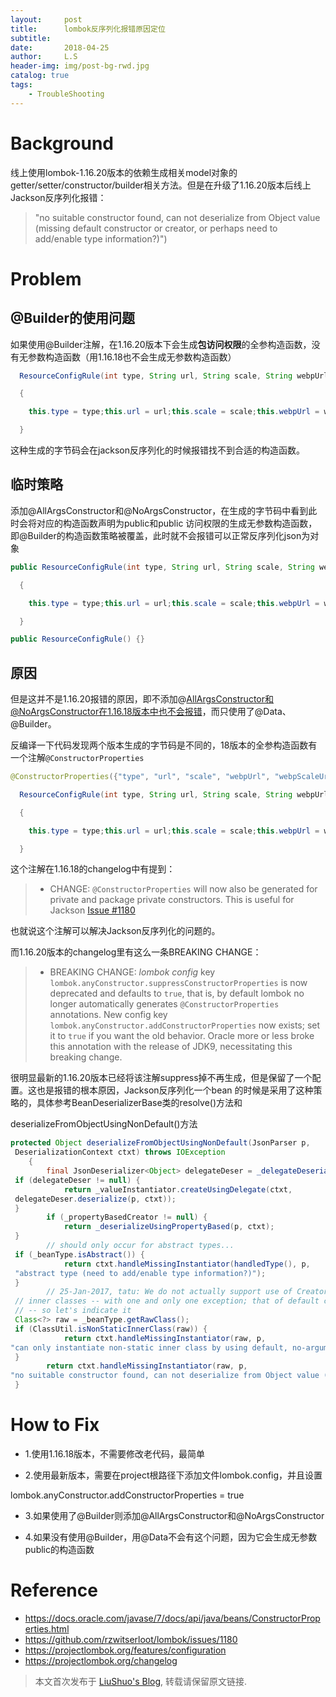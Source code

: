 ```yaml
---
layout:     post
title:      lombok反序列化报错原因定位
subtitle:   
date:       2018-04-25
author:     L.S
header-img: img/post-bg-rwd.jpg
catalog: true
tags:
    - TroubleShooting
---
```

# Background
线上使用lombok-1.16.20版本的依赖生成相关model对象的getter/setter/constructor/builder相关方法。但是在升级了1.16.20版本后线上Jackson反序列化报错：

>"no suitable constructor found, can not deserialize from Object value (missing default 
constructor or creator, or perhaps need to add/enable type information?)")

# Problem
## @Builder的使用问题
如果使用@Builder注解，在1.16.20版本下会生成**包访问权限**的全参构造函数，没有无参数构造函数（用1.16.18也不会生成无参数构造函数）

```java
  ResourceConfigRule(int type, String url, String scale, String webpUrl, String webpScaleUrl, boolean needVerify)

  {

    this.type = type;this.url = url;this.scale = scale;this.webpUrl = webpUrl;this.webpScaleUrl = webpScaleUrl;this.needVerify = needVerify;

  }
```

这种生成的字节码会在jackson反序列化的时候报错找不到合适的构造函数。

## 临时策略
添加@AllArgsConstructor和@NoArgsConstructor，在生成的字节码中看到此时会将对应的构造函数声明为public和public
访问权限的生成无参数构造函数，即@Builder的构造函数策略被覆盖，此时就不会报错可以正常反序列化json为对象

```java
public ResourceConfigRule(int type, String url, String scale, String webpUrl, String webpScaleUrl, boolean needVerify)

  {

    this.type = type;this.url = url;this.scale = scale;this.webpUrl = webpUrl;this.webpScaleUrl = webpScaleUrl;this.needVerify = needVerify;

  }

public ResourceConfigRule() {}
```

## 原因
但是这并不是1.16.20报错的原因，即不添加@AllArgsConstructor和@NoArgsConstructor在1.16.18版本中也不会报错，而只使用了@Data、@Builder。

反编译一下代码发现两个版本生成的字节码是不同的，18版本的全参构造函数有一个注解`@ConstructorProperties`

```java
@ConstructorProperties({"type", "url", "scale", "webpUrl", "webpScaleUrl", "needVerify"})

  ResourceConfigRule(int type, String url, String scale, String webpUrl, String webpScaleUrl, boolean needVerify)

  {

    this.type = type;this.url = url;this.scale = scale;this.webpUrl = webpUrl;this.webpScaleUrl = webpScaleUrl;this.needVerify = needVerify;

  }
```

这个注解在1.16.18的changelog中有提到：

> * CHANGE: `@ConstructorProperties` will now also be generated for private and package private 
constructors. 
This is useful for Jackson [Issue #1180](https://github.com/rzwitserloot/lombok/issues/1180)

也就说这个注解可以解决Jackson反序列化的问题的。



而1.16.20版本的changelog里有这么一条BREAKING CHANGE：

> * BREAKING CHANGE: _lombok config_ key `lombok.anyConstructor.suppressConstructorProperties` is 
now deprecated and defaults to `true`, 
that is, by default lombok no longer automatically generates `@ConstructorProperties` annotations. New config key `lombok.anyConstructor.addConstructorProperties` now exists; 
set it to `true` if you want the old behavior. Oracle more or less broke this annotation with the release of JDK9, necessitating this breaking change.


很明显最新的1.16.20版本已经将该注解suppress掉不再生成，但是保留了一个配置。这也是报错的根本原因，Jackson反序列化一个bean
的时候是采用了这种策略的，具体参考BeanDeserializerBase类的resolve()方法和

deserializeFromObjectUsingNonDefault()方法

```java
protected Object deserializeFromObjectUsingNonDefault(JsonParser p,
 DeserializationContext ctxt) throws IOException
    {
        final JsonDeserializer<Object> delegateDeser = _delegateDeserializer();
 if (delegateDeser != null) {
            return _valueInstantiator.createUsingDelegate(ctxt,
 delegateDeser.deserialize(p, ctxt));
 }
        if (_propertyBasedCreator != null) {
            return _deserializeUsingPropertyBased(p, ctxt);
 }
        // should only occur for abstract types...
 if (_beanType.isAbstract()) {
            return ctxt.handleMissingInstantiator(handledType(), p,
 "abstract type (need to add/enable type information?)");
 }
        // 25-Jan-2017, tatu: We do not actually support use of Creators for non-static
 // inner classes -- with one and only one exception; that of default constructor!
 // -- so let's indicate it
 Class<?> raw = _beanType.getRawClass();
 if (ClassUtil.isNonStaticInnerClass(raw)) {
            return ctxt.handleMissingInstantiator(raw, p,
"can only instantiate non-static inner class by using default, no-argument constructor");
 }
        return ctxt.handleMissingInstantiator(raw, p,
"no suitable constructor found, can not deserialize from Object value (missing default constructor or creator, or perhaps need to add/enable type information?)");
 }
 ```
 
# How to Fix
- 1.使用1.16.18版本，不需要修改老代码，最简单

- 2.使用最新版本，需要在project根路径下添加文件lombok.config，并且设置

lombok.anyConstructor.addConstructorProperties = true
- 3.如果使用了@Builder则添加@AllArgsConstructor和@NoArgsConstructor

- 4.如果没有使用@Builder，用@Data不会有这个问题，因为它会生成无参数public的构造函数


# Reference
- https://docs.oracle.com/javase/7/docs/api/java/beans/ConstructorProperties.html
- https://github.com/rzwitserloot/lombok/issues/1180
- https://projectlombok.org/features/configuration
- https://projectlombok.org/changelog

> 本文首次发布于 [LiuShuo's Blog](https://liushuo.me), 转载请保留原文链接.
